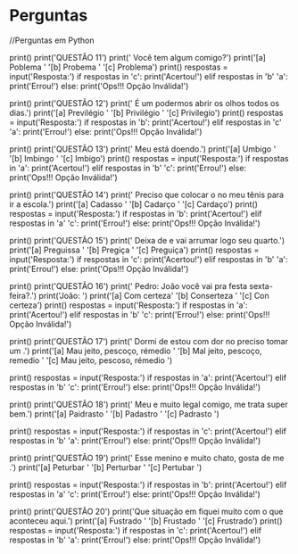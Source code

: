 # Perguntas
//Perguntas em Python


print()
print('QUESTÃO 11')
print(' Você tem algum        comigo?')
print('[a] Poblema '
      '[b] Probema '
      '[c] Problema')
print()
respostas = input('Resposta:')
if respostas in 'c':
    print('Acertou!')
elif respostas in 'b' 'a':
    print('Errou!')
else:
    print('Ops!!! Opção Inválida!')

print()
print('QUESTÃO 12')
print(' É um        podermos abrir os olhos todos os dias.')
print('[a] Previlégio '
      '[b] Privilégio '
      '[c] Privilegio')
print()
respostas = input('Resposta:')
if respostas in 'b':
    print('Acertou!')
elif respostas in 'c' 'a':
    print('Errou!')
else:
    print('Ops!!! Opção Inválida!')

print()
print('QUESTÃO 13')
print(' Meu     está doendo.')
print('[a] Umbigo '
      '[b] Imbingo '
      '[c] Imbigo')
print()
respostas = input('Resposta:')
if respostas in 'a':
    print('Acertou!')
elif respostas in 'b' 'c':
    print('Errou!')
else:
    print('Ops!!! Opção Inválida!')

print()
print('QUESTÃO 14')
print(' Preciso que colocar o       no meu tênis para ir a escola.')
print('[a] Cadasso '
     '[b] Cadarço '
     '[c] Cardaço')
print()
respostas = input('Resposta:')
if respostas in 'b':
    print('Acertou!')
elif respostas in 'a' 'c':
    print('Errou!')
else:
    print('Ops!!! Opção Inválida!')

print()
print('QUESTÃO 15')
print(' Deixa de      e vai arrumar logo seu quarto.')
print('[a] Preguissa '
      '[b] Pregiça '
      '[c] Preguiça')
print()
respostas = input('Resposta:')
if respostas in 'c':
    print('Acertou!')
elif respostas in 'b' 'a':
    print('Errou!')
else:
    print('Ops!!! Opção Inválida!')

print()
print('QUESTÃO 16')
print(' Pedro: João você vai pra festa sexta-feira?.')
print('João:      ')
print('[a] Com certeza'
      '[b] Conserteza '
      '[c] Con certeza')
print()
respostas = input('Resposta:')
if respostas in 'a':
    print('Acertou!')
elif respostas in 'b' 'c':
    print('Errou!')
else:
    print('Ops!!! Opção Inválida!')

print()
print('QUESTÃO 17')
print(' Dormi de      estou com dor no       preciso tomar um        .')
print('[a] Mau jeito, pescoço, rémedio '
      '[b] Mal jeito, pescoço, remedio '
      '[c] Mau jeito, pescoso, rémedio ')

print()
respostas = input('Resposta:')
if respostas in 'a':
    print('Acertou!')
elif respostas in 'b' 'c':
    print('Errou!')
else:
    print('Ops!!! Opção Inválida!')

print()
print('QUESTÃO 18')
print(' Meu      e muito legal comigo, me trata super bem.')
print('[a] Paidrasto '
      '[b] Padastro '
      '[c] Padrasto ')

print()
respostas = input('Resposta:')
if respostas in 'c':
    print('Acertou!')
elif respostas in 'b' 'a':
    print('Errou!')
else:
    print('Ops!!! Opção Inválida!')

print()
print('QUESTÃO 19')
print(' Esse menino e muito chato, gosta de me .')
print('[a] Peturbar '
      '[b] Perturbar '
      '[c] Pertubar ')

print()
respostas = input('Resposta:')
if respostas in 'b':
    print('Acertou!')
elif respostas in 'a' 'c':
    print('Errou!')
else:
    print('Ops!!! Opção Inválida!')

print()
print('QUESTÃO 20')
print('Que situação em fiquei muito       com o que aconteceu aqui.')
print('[a] Fustrado '
      '[b] Frustado '
      '[c] Frustrado')
print()
respostas = input('Resposta:')
if respostas in 'c':
    print('Acertou!')
elif respostas in 'b' 'a':
    print('Errou!')
else:
    print('Ops!!! Opção Inválida!')
